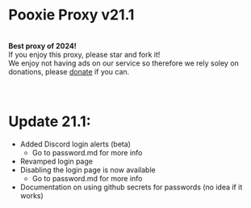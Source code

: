 # Pooxie Proxy v21.1
<br><b>Best proxy of 2024!</b>
<br>If you enjoy this proxy, please star and fork it!
<br>We enjoy not having ads on our service so therefore we rely soley on donations, please <a href="https://www.google.com/url?q=https%3A%2F%2Fwww.paypal.com%2Fdonate%2F%3Fbusiness%3DJL8YD4Q2SLCH8%26no_recurring%3D1%26currency_code%3DUSD&sa=D&sntz=1&usg=AOvVaw1crItMfxwoAQUr8mHJw6Ha">donate</a> if you can.
# <br>Update 21.1:
- Added Discord login alerts (beta)
  - Go to password.md for more info
- Revamped login page
- Disabling the login page is now available
   - Go to password.md for more info
- Documentation on using github secrets for passwords (no idea if it works)
